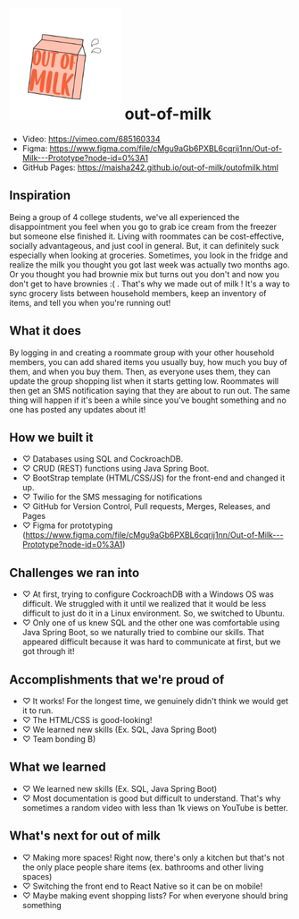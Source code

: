 # <img src="https://github.com/maisha242/out-of-milk/blob/main/out_of_milk_logo.png" alt="drawing" width="200"/> out-of-milk 

- Video: https://vimeo.com/685160334
- Figma: https://www.figma.com/file/cMgu9aGb6PXBL6cqrij1nn/Out-of-Milk---Prototype?node-id=0%3A1
- GitHub Pages: https://maisha242.github.io/out-of-milk/outofmilk.html



## Inspiration
Being a group of 4 college students, we've all experienced the disappointment you feel when you go to grab ice cream from the freezer but someone else finished it. Living with roommates can be cost-effective, socially advantageous, and just cool in general. But, it can definitely suck especially when looking at groceries. 
Sometimes, you look in the fridge and realize the milk you thought you got last week was actually two months ago. Or you thought you had brownie mix but turns out you don't and now you don't get to have brownies :( . 
That's why we made out of milk ! It's a way to sync grocery lists between household members, keep an inventory of items, and tell you when you're running out! 

## What it does
By logging in and creating a roommate group with your other household members, you can add shared items you usually buy, how much you buy of them, and when you buy them. Then, as everyone uses them, they can update the group shopping list when it starts getting low. Roommates will then get an SMS notification saying that they are about to run out. The same thing will happen if it's been a while since you've bought something and no one has posted any updates about it!

## How we built it
- ♡ Databases using SQL and CockroachDB.
- ♡ CRUD (REST) functions using Java Spring Boot. 
- ♡ BootStrap template (HTML/CSS/JS) for the front-end and changed it up.
- ♡ Twilio for the SMS messaging for notifications
- ♡ GitHub for Version Control, Pull requests, Merges, Releases, and Pages
- ♡ Figma for prototyping (https://www.figma.com/file/cMgu9aGb6PXBL6cqrij1nn/Out-of-Milk---Prototype?node-id=0%3A1)

## Challenges we ran into
- ♡ At first, trying to configure CockroachDB with a Windows OS was difficult. We struggled with it until we realized that it would be less difficult to just do it in a Linux environment. So, we switched to Ubuntu. 
- ♡ Only one of us knew SQL and the other one was comfortable using Java Spring Boot, so we naturally tried to combine our skills. That appeared difficult because it was hard to communicate at first, but we got through it!

## Accomplishments that we're proud of
- ♡ It works! For the longest time, we genuinely didn't think we would get it to run.
- ♡ The HTML/CSS is good-looking!
- ♡ We learned new skills (Ex. SQL, Java Spring Boot)
- ♡ Team bonding B)

## What we learned
- ♡ We learned new skills (Ex. SQL, Java Spring Boot)
- ♡ Most documentation is good but difficult to understand. That's why sometimes a random video with less than 1k views on YouTube is better. 

## What's next for out of milk
- ♡ Making more spaces! Right now, there's only a kitchen but that's not the only place people share items (ex. bathrooms and other living spaces)
- ♡ Switching the front end to React Native so it can be on mobile!
- ♡ Maybe making event shopping lists? For when everyone should bring something
